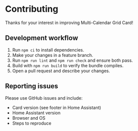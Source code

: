 # Contributing

Thanks for your interest in improving Multi-Calendar Grid Card!

## Development workflow
1. Run `npm ci` to install dependencies.
2. Make your changes in a feature branch.
3. Run `npm run lint` and `npm run check` and ensure both pass.
4. Build with `npm run build` to verify the bundle compiles.
5. Open a pull request and describe your changes.

## Reporting issues
Please use GitHub issues and include:
- Card version (see footer in Home Assistant)
- Home Assistant version
- Browser and OS
- Steps to reproduce

